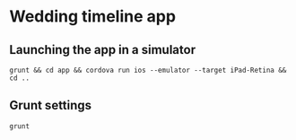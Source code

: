 # Wedding timeline app

## Launching the app in a simulator

`grunt && cd app && cordova run ios --emulator --target iPad-Retina && cd ..`

## Grunt settings

`grunt`